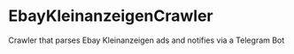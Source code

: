 # EbayKleinanzeigenCrawler
Crawler that parses Ebay Kleinanzeigen ads and notifies via a Telegram Bot
